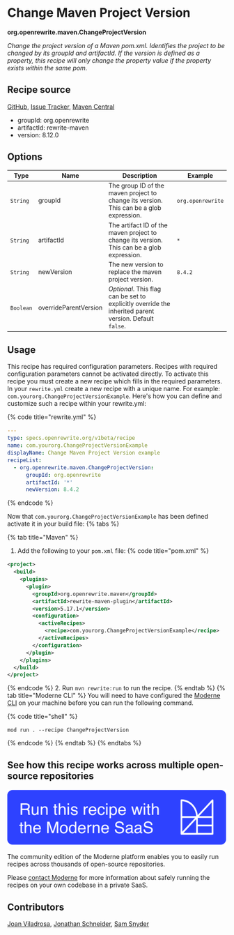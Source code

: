 # Change Maven Project Version

**org.openrewrite.maven.ChangeProjectVersion**

_Change the project version of a Maven pom.xml. Identifies the project to be changed by its groupId and artifactId. If the version is defined as a property, this recipe will only change the property value if the property exists within the same pom._

## Recipe source

[GitHub](https://github.com/openrewrite/rewrite/blob/main/rewrite-maven/src/main/java/org/openrewrite/maven/ChangeProjectVersion.java), [Issue Tracker](https://github.com/openrewrite/rewrite/issues), [Maven Central](https://central.sonatype.com/artifact/org.openrewrite/rewrite-maven/8.12.0/jar)

* groupId: org.openrewrite
* artifactId: rewrite-maven
* version: 8.12.0

## Options

| Type | Name | Description | Example |
| -- | -- | -- | -- |
| `String` | groupId | The group ID of the maven project to change its version. This can be a glob expression. | `org.openrewrite` |
| `String` | artifactId | The artifact ID of the maven project to change its version. This can be a glob expression. | `*` |
| `String` | newVersion | The new version to replace the maven project version. | `8.4.2` |
| `Boolean` | overrideParentVersion | *Optional*. This flag can be set to explicitly override the inherited parent version. Default `false`. |  |


## Usage

This recipe has required configuration parameters. Recipes with required configuration parameters cannot be activated directly. To activate this recipe you must create a new recipe which fills in the required parameters. In your `rewrite.yml` create a new recipe with a unique name. For example: `com.yourorg.ChangeProjectVersionExample`.
Here's how you can define and customize such a recipe within your rewrite.yml:

{% code title="rewrite.yml" %}
```yaml
---
type: specs.openrewrite.org/v1beta/recipe
name: com.yourorg.ChangeProjectVersionExample
displayName: Change Maven Project Version example
recipeList:
  - org.openrewrite.maven.ChangeProjectVersion:
      groupId: org.openrewrite
      artifactId: '*'
      newVersion: 8.4.2
```
{% endcode %}

Now that `com.yourorg.ChangeProjectVersionExample` has been defined activate it in your build file:
{% tabs %}

{% tab title="Maven" %}
1. Add the following to your `pom.xml` file:
{% code title="pom.xml" %}
```xml
<project>
  <build>
    <plugins>
      <plugin>
        <groupId>org.openrewrite.maven</groupId>
        <artifactId>rewrite-maven-plugin</artifactId>
        <version>5.17.1</version>
        <configuration>
          <activeRecipes>
            <recipe>com.yourorg.ChangeProjectVersionExample</recipe>
          </activeRecipes>
        </configuration>
      </plugin>
    </plugins>
  </build>
</project>
```
{% endcode %}
2. Run `mvn rewrite:run` to run the recipe.
{% endtab %}
{% tab title="Moderne CLI" %}
You will need to have configured the [Moderne CLI](https://docs.moderne.io/moderne-cli/cli-intro) on your machine before you can run the following command.

{% code title="shell" %}
```shell
mod run . --recipe ChangeProjectVersion
```
{% endcode %}
{% endtab %}
{% endtabs %}

## See how this recipe works across multiple open-source repositories

[![Moderne Link Image](/.gitbook/assets/ModerneRecipeButton.png)](https://app.moderne.io/recipes/org.openrewrite.maven.ChangeProjectVersion)

The community edition of the Moderne platform enables you to easily run recipes across thousands of open-source repositories.

Please [contact Moderne](https://moderne.io/product) for more information about safely running the recipes on your own codebase in a private SaaS.

## Contributors
[Joan Viladrosa](mailto:joan@moderne.io), [Jonathan Schneider](mailto:jkschneider@gmail.com), [Sam Snyder](mailto:sam@moderne.io)
